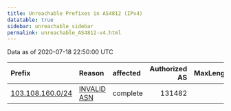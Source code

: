 ```yaml
---
title: Unreachable Prefixes in AS4812 (IPv4)
datatable: true
sidebar: unreachable_sidebar
permalink: unreachable_AS4812-v4.html
---
```


Data as of 2020-07-18 22:50:00 UTC


<div class="datatable-begin"></div>

| Prefix                                                     | Reason                                                                                                 | affected   |   Authorized AS |   MaxLength | Anchor                                       |   unreachable /24s |
|:-----------------------------------------------------------|:-------------------------------------------------------------------------------------------------------|:-----------|----------------:|------------:|:---------------------------------------------|-------------------:|
| [103.108.160.0/24](https://stat.ripe.net/103.108.160.0/24) | [INVALID ASN](https://rpki-validator.ripe.net/announcement-preview?asn=AS4812&prefix=103.108.160.0/24) | complete   |          131482 |           0 | [APNIC](unreachable_APNIC_RPKI_Root-v4.html) |                  1 |

<div class="datatable-end"></div>
